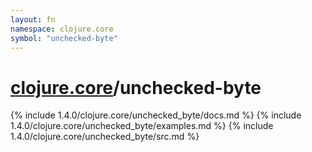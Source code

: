 ```yaml
---
layout: fn
namespace: clojure.core
symbol: "unchecked-byte"
---
```


# [clojure.core](../)/unchecked-byte

{% include 1.4.0/clojure.core/unchecked_byte/docs.md %}
{% include 1.4.0/clojure.core/unchecked_byte/examples.md %}
{% include 1.4.0/clojure.core/unchecked_byte/src.md %}

